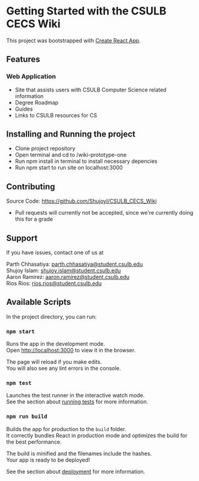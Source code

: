 # Getting Started with the CSULB CECS Wiki

This project was bootstrapped with [Create React App](https://github.com/facebook/create-react-app).


## Features

### Web Application

- Site that assists users with CSULB Computer Science related information
- Degree Roadmap
- Guides
- Links to CSULB resources for CS

## Installing and Running the project  

- Clone project repository 
- Open terminal and cd to /wiki-prototype-one
- Run npm install in terminal to install necessary depencies
- Run npm start to run site on localhost:3000

## Contributing

Source Code: https://github.com/ShujoyI/CSULB_CECS_Wiki
- Pull requests will currently not be accepted, since we're currently doing this for a grade

## Support

If you have issues, contact one of us at

Parth Chhasatiya: parth.chhasatiya@student.csulb.edu \
Shujoy Islam: shujoy.islam@student.csulb.edu  \
Aaron Ramirez: aaron.ramirez@student.csulb.edu  \
Rios Rios: rios.rios@student.csulb.edu  

## Available Scripts

In the project directory, you can run:

### `npm start`

Runs the app in the development mode.\
Open [http://localhost:3000](http://localhost:3000) to view it in the browser.

The page will reload if you make edits.\
You will also see any lint errors in the console.

### `npm test`

Launches the test runner in the interactive watch mode.\
See the section about [running tests](https://facebook.github.io/create-react-app/docs/running-tests) for more information.

### `npm run build`

Builds the app for production to the `build` folder.\
It correctly bundles React in production mode and optimizes the build for the best performance.

The build is minified and the filenames include the hashes.\
Your app is ready to be deployed!

See the section about [deployment](https://facebook.github.io/create-react-app/docs/deployment) for more information.
